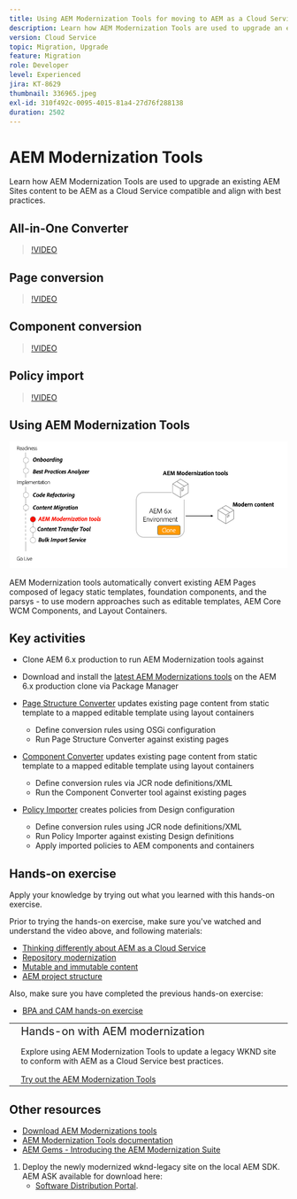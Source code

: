```yaml
---
title: Using AEM Modernization Tools for moving to AEM as a Cloud Service
description: Learn how AEM Modernization Tools are used to upgrade an existing AEM project and content to be AEM as a Cloud Service compatible.
version: Cloud Service
topic: Migration, Upgrade
feature: Migration
role: Developer
level: Experienced
jira: KT-8629
thumbnail: 336965.jpeg
exl-id: 310f492c-0095-4015-81a4-27d76f288138
duration: 2502
---
```


# AEM Modernization Tools

Learn how AEM Modernization Tools are used to upgrade an existing AEM Sites content to be AEM as a Cloud Service compatible and align with best practices.

## All-in-One Converter

>[!VIDEO](https://video.tv.adobe.com/v/338802?quality=12&learn=on)

## Page conversion

>[!VIDEO](https://video.tv.adobe.com/v/338799?quality=12&learn=on)

## Component conversion

>[!VIDEO](https://video.tv.adobe.com/v/338788?quality=12&learn=on)

## Policy import

>[!VIDEO](https://video.tv.adobe.com/v/338797?quality=12&learn=on)

## Using AEM Modernization Tools

![AEM Modernization Tools lifecycle](./assets/aem-modernization-tools.png)

AEM Modernization tools automatically convert existing AEM Pages composed of legacy static templates, foundation components, and the parsys - to use modern approaches such as editable templates, AEM Core WCM Components, and Layout Containers.

## Key activities

+ Clone AEM 6.x production to run AEM Modernization tools against
+ Download and install the [latest AEM Modernizations tools](https://github.com/adobe/aem-modernize-tools/releases/latest) on the AEM 6.x production clone via Package Manager

+ [Page Structure Converter](https://opensource.adobe.com/aem-modernize-tools/pages/structure/about.html) updates existing page content from static template to a mapped editable template using layout containers
  + Define conversion rules using OSGi configuration
  + Run Page Structure Converter against existing pages

+ [Component Converter](https://opensource.adobe.com/aem-modernize-tools/pages/component/about.html) updates existing page content from static template to a mapped editable template using layout containers
  + Define conversion rules via JCR node definitions/XML
  + Run the Component Converter tool against existing pages
  
+ [Policy Importer](https://opensource.adobe.com/aem-modernize-tools/pages/policy/about.html) creates policies from Design configuration
  + Define conversion rules using JCR node definitions/XML
  + Run Policy Importer against existing Design definitions
  + Apply imported policies to AEM components and containers

## Hands-on exercise

Apply your knowledge by trying out what you learned with this hands-on exercise.

Prior to trying the hands-on exercise, make sure you've watched and understand the video above, and following materials:

+ [Thinking differently about AEM as a Cloud Service](./introduction.md)
+ [Repository modernization](./repository-modernization.md)
+ [Mutable and immutable content](../../developing/basics/mutable-immutable.md)
+ [AEM project structure](https://experienceleague.adobe.com/docs/experience-manager-cloud-service/implementing/developing/aem-project-content-package-structure.html)

Also, make sure you have completed the previous hands-on exercise:

+ [BPA and CAM hands-on exercise](./bpa-and-cam.md#hands-on-exercise)

<table style="border-width:0">
    <tr>
        <td style="width:150px">
            <a  rel="noreferrer"
                target="_blank"
                href="https://github.com/adobe/aem-cloud-engineering-video-series-exercises/tree/session2-migration#bootcamp---session-2-migration-methodology"><img alt="Hands-on exercise GitHub repository" src="./assets/github.png"/>
            </a>        
        </td>
        <td style="width:100%;margin-bottom:1rem;">
            <div style="font-size:1.25rem;font-weight:400;">Hands-on with AEM modernization</div>
            <p style="margin:1rem 0">
                Explore using AEM Modernization Tools to update a legacy WKND site to conform with AEM as a Cloud Service best practices.
            </p>
            <a  rel="noreferrer"
                target="_blank"
                href="https://github.com/adobe/aem-cloud-engineering-video-series-exercises/tree/session2-migration#bootcamp---session-2-migration-methodology" class="spectrum-Button spectrum-Button--primary spectrum-Button--sizeM">
                <span class="spectrum-Button-label has-no-wrap has-text-weight-bold">Try out the AEM Modernization Tools</span>
            </a>
        </td>
    </tr>
</table>

## Other resources

+ [Download AEM Modernizations tools](https://github.com/adobe/aem-modernize-tools/releases/latest)
+ [AEM Modernization Tools documentation](https://opensource.adobe.com/aem-modernize-tools/)
+ [AEM Gems - Introducing the AEM Modernization Suite](https://helpx.adobe.com/experience-manager/kt/eseminars/gems/Introducing-the-AEM-Modernization-Suite.html)

1. Deploy the newly modernized wknd-legacy site on the local AEM SDK. AEM ASK available for download here: 
    + [Software Distribution Portal](https://experience.adobe.com/#/downloads/content/software-distribution/en/general.html). 

